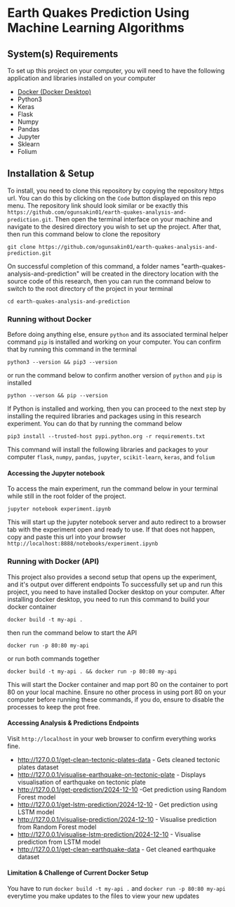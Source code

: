 # Earth Quakes Prediction Using Machine Learning Algorithms


## System(s) Requirements
To set up this project on your computer, you will need to have the following application and libraries installed on your computer
- [Docker (Docker Desktop)](https://docs.docker.com/engine/install/)
- Python3
- Keras
- Flask
- Numpy
- Pandas
- Jupyter
- Sklearn
- Folium

## Installation & Setup 
To install, you need to clone this repository by copying the repository https url. You can do this by clicking on the `Code` button displayed on this repo menu. The repository link should look similar or be exactly this `https://github.com/ogunsakin01/earth-quakes-analysis-and-prediction.git`. Then open the terminal interface on your machine and navigate to the desired directory you wish to set up the project. 
After that, then run this command below to clone the repository

```shell
git clone https://github.com/ogunsakin01/earth-quakes-analysis-and-prediction.git
```

On successful completion of this command, a folder names "earth-quakes-analysis-and-prediction" will be created in the directory location with the source code of this research, then you can run the command below to switch to the root directory of the project in your terminal

````shell
cd earth-quakes-analysis-and-prediction
````

### Running without Docker
Before doing anything else, ensure `python` and its associated terminal helper command `pip` is installed and working on your computer. You can confirm that by running this command in the terminal
```shell
python3 --version && pip3 --version
```
or run the command below to confirm another version of `python` and `pip` is installed
```shell
python --verson && pip --version
```

If Python is installed and working, then you can proceed to the next step by installing the required libraries and packages using in this research experiment. You can do that by running the command below

```shell
pip3 install --trusted-host pypi.python.org -r requirements.txt
```

This command will install the following libraries and packages to your computer
`flask`, `numpy`, `pandas`, `jupyter`, `scikit-learn`, `keras`, and `folium`

#### Accessing the Jupyter notebook
To access the main experiment, run the command below in your terminal while still in the root folder of the project. 

```shell
jupyter notebook experiment.ipynb
```
This will start up the jupyter notebook server and auto redirect to a browser tab with the experiment open and ready to use. 
If that does not happen, copy and paste this url into your browser `http://localhost:8888/notebooks/experiment.ipynb`

### Running with Docker (API)
This project also provides a second setup that opens up the experiment, and it's output over different endpoints
To successfully set up and run this project, you need to have installed Docker desktop on your computer.
After installing docker desktop, you need to run this command to build your docker container
```shell
docker build -t my-api .
```
then run the command below to start the API
```shell
docker run -p 80:80 my-api
``` 

or run both commands together 

```shell
docker build -t my-api . && docker run -p 80:80 my-api
```

This will start the Docker container and map port 80 on the container to port 80 on your local machine. Ensure no other process in using port 80 on your computer before running these commands, if you do, ensure to disable the processes to keep the prot free.

#### Accessing Analysis & Predictions Endpoints
Visit `http://localhost` in your web browser to confirm everything works fine.


- http://127.0.0.1/get-clean-tectonic-plates-data - Gets cleaned tectonic plates dataset
- http://127.0.0.1/visualise-earthquake-on-tectonic-plate - Displays visualisation of earthquake on tectonic plate
- http://127.0.0.1/get-prediction/2024-12-10 -Get prediction using Random Forest model 
- http://127.0.0.1/get-lstm-prediction/2024-12-10 - Get prediction using LSTM model 
- http://127.0.0.1/visualise-prediction/2024-12-10 - Visualise prediction from Random Forest model 
- http://127.0.0.1/visualise-lstm-prediction/2024-12-10 - Visualise prediction from LSTM model 
- http://127.0.0.1/get-clean-earthquake-data - Get cleaned earthquake dataset 


#### Limitation & Challenge of Current Docker Setup
You have to run `docker build -t my-api .` and `docker run -p 80:80 my-api` everytime you make updates to the files to view your new updates

